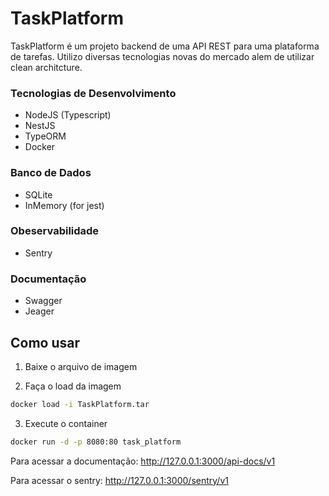 # TaskPlatform

TaskPlatform é um projeto backend de uma API REST para uma plataforma de tarefas. Utilizo diversas tecnologias novas do mercado alem de utilizar clean architcture.

### Tecnologias de Desenvolvimento

- NodeJS (Typescript)
- NestJS
- TypeORM
- Docker

### Banco de Dados
- SQLite
- InMemory (for jest)

### Obeservabilidade
- Sentry

### Documentação
- Swagger
- Jeager

## Como usar

1. Baixe o arquivo de imagem

2. Faça o load da imagem  
```bash
docker load -i TaskPlatform.tar
```

3. Execute o container
```bash
docker run -d -p 8080:80 task_platform
```

Para acessar a documentação: http://127.0.0.1:3000/api-docs/v1

Para acessar o sentry: http://127.0.0.1:3000/sentry/v1